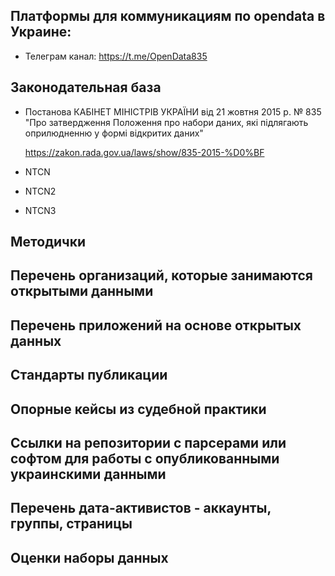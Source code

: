 
## Платформы для коммуникациям по opendata в Украине:

- Телеграм канал: https://t.me/OpenData835


## Законодательная база


- Постанова КАБІНЕТ МІНІСТРІВ УКРАЇНИ від 21 жовтня 2015 р. № 835
"Про затвердження Положення про набори даних, які підлягають оприлюдненню у формі відкритих даних"

    https://zakon.rada.gov.ua/laws/show/835-2015-%D0%BF

- NTCN

- NTCN2

- NTCN3

## Методички

## Перечень организаций, которые занимаются открытыми данными

## Перечень приложений на основе открытых данных

## Стандарты публикации

## Опорные кейсы из судебной практики

## Ссылки на репозитории с парсерами или софтом для работы с опубликованными украинскими данными

## Перечень дата-активистов - аккаунты, группы, страницы

## Оценки наборы данных
